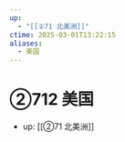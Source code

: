 ```yaml
---
up:
  - "[[②71 北美洲]]"
ctime: 2025-03-01T13:22:15
aliases:
  - 美国
---
```


# ②712 美国

- up: [[②71 北美洲]]
